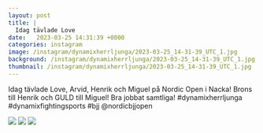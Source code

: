 ```yaml
---
layout: post
title: |
  Idag tävlade Love
date:   2023-03-25 14:31:39 +0000
categories: instagram
image: /instagram/dynamixherrljunga/2023-03-25_14-31-39_UTC_1.jpg
background: /instagram/dynamixherrljunga/2023-03-25_14-31-39_UTC_1.jpg
thumbnail: /instagram/dynamixherrljunga/2023-03-25_14-31-39_UTC_1.jpg
---
```

Idag tävlade Love, Arvid, Henrik och Miguel på Nordic Open i Nacka! Brons till Henrik och GULD till Miguel! Bra jobbat samtliga! #dynamixherrljunga #dynamixfightingsports #bjj @nordicbjjopen



<img src='/www-dynamix-herrljunga/instagram/dynamixherrljunga/2023-03-25_14-31-39_UTC_1.jpg' class='img-fluid' />


<img src='/www-dynamix-herrljunga/instagram/dynamixherrljunga/2023-03-25_14-31-39_UTC_2.jpg' class='img-fluid' />


<img src='/www-dynamix-herrljunga/instagram/dynamixherrljunga/2023-03-25_14-31-39_UTC_3.jpg' class='img-fluid' />

